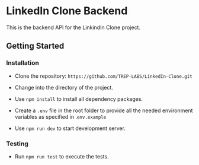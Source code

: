 # LinkedIn Clone Backend

This is the backend API for the LinkindIn Clone project.

## Getting Started

### Installation

- Clone the repository: `https://github.com/TREP-LABS/LinkedIn-Clone.git`

- Change into the directory of the project.

- Use `npm install` to install all dependency packages.

- Create a `.env` file in the root folder to provide all the needed environment variables as specified in .`env.example`

- Use `npm run dev` to start development server.

### Testing

- Run `npm run test` to execute the tests.
